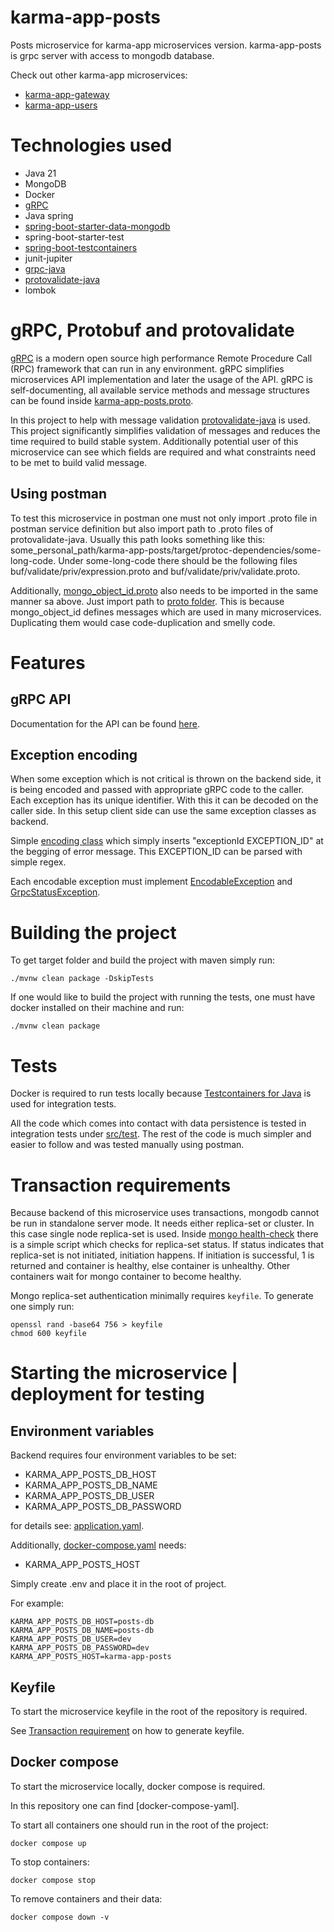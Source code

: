 # karma-app-posts

Posts microservice for karma-app microservices version. karma-app-posts is grpc server with access to mongodb database.

Check out other karma-app microservices:

- [karma-app-gateway]
- [karma-app-users]

# Technologies used

- Java 21
- MongoDB
- Docker
- [gRPC]
- Java spring
- [spring-boot-starter-data-mongodb]
- spring-boot-starter-test
- [spring-boot-testcontainers]
- junit-jupiter
- [grpc-java]
- [protovalidate-java]
- lombok

# gRPC, Protobuf and protovalidate

[gRPC] is a modern open source high performance Remote Procedure Call (RPC) framework that can run in any environment. 
gRPC simplifies microservices API implementation and later the usage of the API. gRPC is self-documenting, all available 
service methods and message structures can be found inside [karma-app-posts.proto].

In this project to help with message validation [protovalidate-java] is
used.
This project significantly simplifies validation of messages and reduces the time required to build stable system.
Additionally potential user of this microservice can see which fields are required and what
constraints need to be met to build valid message.

## Using postman

To test this microservice in postman one must not only import .proto file in postman service definition but also import
path to .proto files of protovalidate-java. Usually this path looks something like this:
some_personal_path/karma-app-posts/target/protoc-dependencies/some-long-code. Under some-long-code there should be the
following files buf/validate/priv/expression.proto and buf/validate/priv/validate.proto.

Additionally, [mongo_object_id.proto] also needs to be imported in the same manner sa above. Just import path
to [proto folder]. This is because mongo_object_id defines messages which are used in many microservices. 
Duplicating them would case code-duplication and smelly code.

# Features

## gRPC API

Documentation for the API can be found [here][gRPC-API-docs].

## Exception encoding

When some exception which is not critical is thrown on the backend side, it is being encoded and passed with appropriate
gRPC code to the caller. Each exception has its unique identifier. With this it can be decoded on the caller side.
In this setup client side can use the same exception classes as backend.

Simple [encoding class] which simply inserts "exceptionId EXCEPTION_ID" at the begging of error message. This 
EXCEPTION_ID can be parsed with simple regex.

Each encodable exception must implement [EncodableException] and [GrpcStatusException].

# Building the project

To get target folder and build the project with maven simply run:

```
./mvnw clean package -DskipTests
```

If one would like to build the project with running the tests, one must have docker installed on their machine and run:

```
./mvnw clean package
```

# Tests

Docker is required to run tests locally because [Testcontainers for Java] is used for integration tests.

All the code which comes into contact with data persistence is tested in integration tests under [src/test].
The rest of the code is much simpler and easier to follow and was tested manually using postman.

# Transaction requirements

Because backend of this microservice uses transactions, mongodb cannot be run in standalone server mode. It needs
either replica-set or cluster. In this case single node replica-set is used. Inside  [mongo health-check] there is a 
simple script which checks for replica-set status. If status indicates that replica-set is not initiated, initiation 
happens. If initiation is successful, 1 is returned and container is healthy, else container is unhealthy. Other 
containers wait for mongo container to become healthy.

Mongo replica-set authentication minimally requires `keyfile`.
To generate one simply run:

```
openssl rand -base64 756 > keyfile
chmod 600 keyfile
```

# Starting the microservice | deployment for testing

## Environment variables

Backend requires four environment variables to be set:

- KARMA_APP_POSTS_DB_HOST
- KARMA_APP_POSTS_DB_NAME
- KARMA_APP_POSTS_DB_USER
- KARMA_APP_POSTS_DB_PASSWORD

for details see: [application.yaml].

Additionally, [docker-compose.yaml] needs:

- KARMA_APP_POSTS_HOST

Simply create .env and place it in the root of project.

For example:

```
KARMA_APP_POSTS_DB_HOST=posts-db
KARMA_APP_POSTS_DB_NAME=posts-db
KARMA_APP_POSTS_DB_USER=dev
KARMA_APP_POSTS_DB_PASSWORD=dev
KARMA_APP_POSTS_HOST=karma-app-posts
```

## Keyfile
To start the microservice keyfile in the root of the repository is required.

See [Transaction requirement] on how to generate keyfile.

## Docker compose

To start the microservice locally, docker compose is required.

In this repository one can find [docker-compose-yaml].

To start all containers one should run in the root of the project:

```
docker compose up
```

To stop containers:

```
docker compose stop
```

To remove containers and their data:

```
docker compose down -v
```
[spring-boot-starter-data-mongodb]: https://docs.spring.io/spring-data/mongodb/docs/current/reference/html/
[spring-boot-testcontainers]: https://spring.io/blog/2023/06/23/improved-testcontainers-support-in-spring-boot-3-1
[grpc-java]: https://github.com/grpc/grpc-java
[protovalidate-java]: https://github.com/bufbuild/protovalidate-java
[gRPC]: https://grpc.io/
[Testcontainers for Java]: (https://java.testcontainers.org/)

[karma-app-gateway]: https://github.com/msik-404/karma-app/tree/main/karma-app-gateway
[karma-app-users]: https://github.com/msik-404/karma-app/tree/main/karma-app-users
[karma-app-posts.proto]: https://github.com/msik-404/karma-app/blob/main/karma-app-posts/src/main/proto/karma_app_posts.proto
[mongo_object_id.proto]: https://github.com/msik-404/karma-app/blob/main/karma-app-posts/src/main/proto/mongo_object_id.proto
[proto folder]: https://github.com/msik-404/karma-app/tree/main/karma-app-posts/src/main/proto
[gRPC-API-docs]: https://github.com/msik-404/karma-app/blob/main/karma-app-posts/gRPC_API_docs.md
[encoding class]: https://github.com/msik-404/karma-app/blob/main/karma-app-posts/src/main/java/com/msik404/karmaappposts/encoding/ExceptionEncoder.java
[encodableException]: https://github.com/msik-404/karma-app/blob/main/karma-app-posts/src/main/java/com/msik404/karmaappposts/encoding/EncodableException.java
[GrpcStatusException]: https://github.com/msik-404/karma-app/blob/main/karma-app-posts/src/main/java/com/msik404/karmaappposts/grpc/impl/exception/GrpcStatusException.java
[src/test]: https://github.com/msik-404/karma-app/tree/main/karma-app-posts/src/test
[mongo health-check]: https://github.com/msik-404/karma-app/blob/main/karma-app-posts/docker-compose.yaml#L33
[application.yaml]: https://github.com/msik-404/karma-app/blob/main/karma-app-posts/src/main/resources/application.yaml
[docker-compose.yaml]: https://github.com/msik-404/karma-app/blob/main/karma-app-posts/docker-compose.yaml
[Transaction requirement]: https://github.com/msik-404/karma-app-posts#transaction-requirements